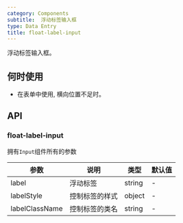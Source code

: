 ```yaml
---
category: Components
subtitle:  浮动标签输入框
type: Data Entry
title: float-label-input
---
```


浮动标签输入框。

## 何时使用

- 在表单中使用, 横向位置不足时。

## API

### float-label-input
拥有`Input`组件所有的参数

| 参数      | 说明             | 类型      | 默认值  |
|----------|------------------|----------|--------|
| label | 浮动标签 | string  | - |
| labelStyle | 控制标签的样式 | object | - |
| labelClassName | 控制标签的类名 | string | - |
